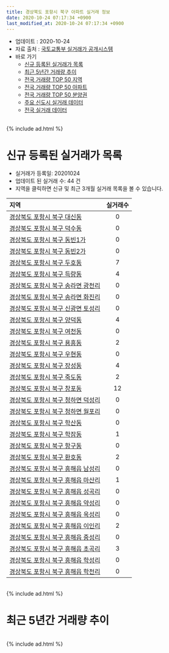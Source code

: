```yaml
---
title: 경상북도 포항시 북구 아파트 실거래 정보
date: 2020-10-24 07:17:34 +0900
last_modified_at: 2020-10-24 07:17:34 +0900
---
```


* 업데이트 : 2020-10-24
* 자료 출처 : [국토교통부 실거래가 공개시스템](http://rt.molit.go.kr)
* 바로 가기
    * [신규 등록된 실거래가 목록](#신규-등록된-실거래가-목록)
    * [최근 5년간 거래량 추이](#최근-5년간-거래량-추이)
    * [전국 거래량 TOP 50 지역](https://inasie.github.io/apt-trade-info/최근-3개월-전국에서-가장-거래가-많이-발생한-지역)
    * [전국 거래량 TOP 50 아파트](https://inasie.github.io/apt-trade-info/최근-3개월-전국에서-가장-거래가-많이-발생한-아파트)
    * [전국 거래량 TOP 50 분양권](https://inasie.github.io/apt-trade-info/최근-3개월-전국에서-가장-거래가-많이-발생한-분양권)
    * [주요 신도시 실거래 데이터](https://inasie.github.io/apt-trade-info/주요-신도시)
    * [전국 실거래 데이터](https://inasie.github.io/apt-trade-info/전국)

<br>
{% include ad.html %}
<br>

# 신규 등록된 실거래가 목록
* 실거래가 등록일: 20201024
* 업데이트 된 실거래 수: 44 건
* 지역을 클릭하면 신규 및 최근 3개월 실거래 목록을 볼 수 있습니다.


|지역|실거래수|
|:---|:---:|
|[경상북도 포항시 북구 대신동](https://inasie.github.io/apt-trade-info/경상북도-포항시-북구-대신동)|0|
|[경상북도 포항시 북구 덕수동](https://inasie.github.io/apt-trade-info/경상북도-포항시-북구-덕수동)|0|
|[경상북도 포항시 북구 동빈1가](https://inasie.github.io/apt-trade-info/경상북도-포항시-북구-동빈1가)|0|
|[경상북도 포항시 북구 동빈2가](https://inasie.github.io/apt-trade-info/경상북도-포항시-북구-동빈2가)|0|
|[경상북도 포항시 북구 두호동](https://inasie.github.io/apt-trade-info/경상북도-포항시-북구-두호동)|7|
|[경상북도 포항시 북구 득량동](https://inasie.github.io/apt-trade-info/경상북도-포항시-북구-득량동)|4|
|[경상북도 포항시 북구 송라면 광천리](https://inasie.github.io/apt-trade-info/경상북도-포항시-북구-송라면-광천리)|0|
|[경상북도 포항시 북구 송라면 화진리](https://inasie.github.io/apt-trade-info/경상북도-포항시-북구-송라면-화진리)|0|
|[경상북도 포항시 북구 신광면 토성리](https://inasie.github.io/apt-trade-info/경상북도-포항시-북구-신광면-토성리)|0|
|[경상북도 포항시 북구 양덕동](https://inasie.github.io/apt-trade-info/경상북도-포항시-북구-양덕동)|4|
|[경상북도 포항시 북구 여천동](https://inasie.github.io/apt-trade-info/경상북도-포항시-북구-여천동)|0|
|[경상북도 포항시 북구 용흥동](https://inasie.github.io/apt-trade-info/경상북도-포항시-북구-용흥동)|2|
|[경상북도 포항시 북구 우현동](https://inasie.github.io/apt-trade-info/경상북도-포항시-북구-우현동)|0|
|[경상북도 포항시 북구 장성동](https://inasie.github.io/apt-trade-info/경상북도-포항시-북구-장성동)|4|
|[경상북도 포항시 북구 죽도동](https://inasie.github.io/apt-trade-info/경상북도-포항시-북구-죽도동)|2|
|[경상북도 포항시 북구 창포동](https://inasie.github.io/apt-trade-info/경상북도-포항시-북구-창포동)|12|
|[경상북도 포항시 북구 청하면 덕성리](https://inasie.github.io/apt-trade-info/경상북도-포항시-북구-청하면-덕성리)|0|
|[경상북도 포항시 북구 청하면 월포리](https://inasie.github.io/apt-trade-info/경상북도-포항시-북구-청하면-월포리)|0|
|[경상북도 포항시 북구 학산동](https://inasie.github.io/apt-trade-info/경상북도-포항시-북구-학산동)|0|
|[경상북도 포항시 북구 학잠동](https://inasie.github.io/apt-trade-info/경상북도-포항시-북구-학잠동)|1|
|[경상북도 포항시 북구 항구동](https://inasie.github.io/apt-trade-info/경상북도-포항시-북구-항구동)|0|
|[경상북도 포항시 북구 환호동](https://inasie.github.io/apt-trade-info/경상북도-포항시-북구-환호동)|2|
|[경상북도 포항시 북구 흥해읍 남성리](https://inasie.github.io/apt-trade-info/경상북도-포항시-북구-흥해읍-남성리)|0|
|[경상북도 포항시 북구 흥해읍 마산리](https://inasie.github.io/apt-trade-info/경상북도-포항시-북구-흥해읍-마산리)|1|
|[경상북도 포항시 북구 흥해읍 성곡리](https://inasie.github.io/apt-trade-info/경상북도-포항시-북구-흥해읍-성곡리)|0|
|[경상북도 포항시 북구 흥해읍 약성리](https://inasie.github.io/apt-trade-info/경상북도-포항시-북구-흥해읍-약성리)|0|
|[경상북도 포항시 북구 흥해읍 옥성리](https://inasie.github.io/apt-trade-info/경상북도-포항시-북구-흥해읍-옥성리)|0|
|[경상북도 포항시 북구 흥해읍 이인리](https://inasie.github.io/apt-trade-info/경상북도-포항시-북구-흥해읍-이인리)|2|
|[경상북도 포항시 북구 흥해읍 중성리](https://inasie.github.io/apt-trade-info/경상북도-포항시-북구-흥해읍-중성리)|0|
|[경상북도 포항시 북구 흥해읍 초곡리](https://inasie.github.io/apt-trade-info/경상북도-포항시-북구-흥해읍-초곡리)|3|
|[경상북도 포항시 북구 흥해읍 학성리](https://inasie.github.io/apt-trade-info/경상북도-포항시-북구-흥해읍-학성리)|0|
|[경상북도 포항시 북구 흥해읍 학천리](https://inasie.github.io/apt-trade-info/경상북도-포항시-북구-흥해읍-학천리)|0|


<br>
{% include ad.html %}
<br>

# 최근 5년간 거래량 추이


<div style="width:100%;">
    <canvas id="deal_progress" height="200"></canvas>
</div>

<script>
new Chart(document.getElementById("deal_progress"), {
    type: 'line',
    data: {
        labels: ['201510','201511','201512','201601','201602','201603','201604','201605','201606','201607','201608','201609','201610','201611','201612','201701','201702','201703','201704','201705','201706','201707','201708','201709','201710','201711','201712','201801','201802','201803','201804','201805','201806','201807','201808','201809','201810','201811','201812','201901','201902','201903','201904','201905','201906','201907','201908','201909','201910','201911','201912','202001','202002','202003','202004','202005','202006','202007','202008','202009','202010'],
        datasets: [{
            label: '매매',
            pointRadius: 1,
            data: [294, 200, 173, 136, 173, 232, 218, 169, 219, 181, 239, 225, 287, 246, 214, 157, 223, 259, 232, 203, 267, 242, 267, 249, 215, 170, 161, 261, 193, 246, 218, 200, 243, 201, 229, 189, 264, 191, 247, 243, 200, 315, 297, 383, 251, 279, 315, 318, 467, 470, 657, 629, 606, 449, 425, 528, 723, 590, 369, 517, 247],
            borderColor: "rgba(255, 201, 14, 1)",
            backgroundColor: "rgba(255, 201, 14, 0.5)",
            fill: false,
            lineTension: 0
        },{
            label: '전월세',
            pointRadius: 1,
            data: [191, 167, 156, 172, 183, 207, 196, 173, 163, 172, 164, 159, 183, 186, 176, 225, 193, 213, 178, 164, 133, 156, 182, 216, 160, 160, 143, 249, 190, 276, 267, 242, 223, 267, 225, 208, 259, 254, 258, 314, 289, 310, 264, 268, 230, 228, 206, 309, 248, 194, 231, 278, 335, 192, 254, 257, 274, 317, 220, 159, 76],
            borderColor: "rgba(0, 141, 185, 1)",
            backgroundColor: "rgba(0, 141, 185, 0.5)",
            fill: false,
            lineTension: 0
        }
        ]
    },
    options: {
        responsive: true,
        title: {
            display: false
        },
        tooltips: {
            mode: 'index',
            intersect: false
        },
        hover: {
            mode: 'nearest',
            intersect: true
        },
        scales: {
            xAxes: [{
                display: true,
                scaleLabel: {
                    display: true,
                    labelString: '년/월'
                }
            }],
            yAxes: [{
                display: true,
                ticks: {
                    suggestedMin: 0,
                },
                scaleLabel: {
                    display: true,
                    labelString: '실거래 수'
                }
            }]
        }
    }
});

</script>


<br>
{% include ad.html %}
<br>

